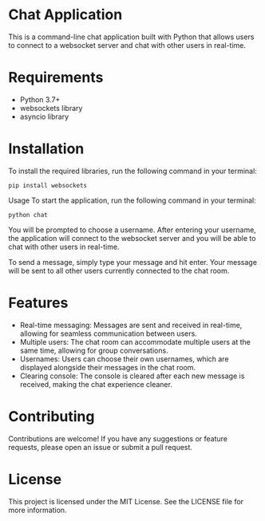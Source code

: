 # Chat Application
This is a command-line chat application built with Python that allows users to connect to a websocket server and chat with other users in real-time.

# Requirements
- Python 3.7+
- websockets library
- asyncio library

# Installation
To install the required libraries, run the following command in your terminal:
````shell
pip install websockets
````
Usage
To start the application, run the following command in your terminal:

````shell
python chat
````

You will be prompted to choose a username. After entering your username, the application will connect to the websocket server and you will be able to chat with other users in real-time.

To send a message, simply type your message and hit enter. Your message will be sent to all other users currently connected to the chat room.

# Features
- Real-time messaging: Messages are sent and received in real-time, allowing for seamless communication between users.
- Multiple users: The chat room can accommodate multiple users at the same time, allowing for group conversations.
- Usernames: Users can choose their own usernames, which are displayed alongside their messages in the chat room.
- Clearing console: The console is cleared after each new message is received, making the chat experience cleaner.

# Contributing
Contributions are welcome! If you have any suggestions or feature requests, please open an issue or submit a pull request.

# License
This project is licensed under the MIT License. See the LICENSE file for more information.